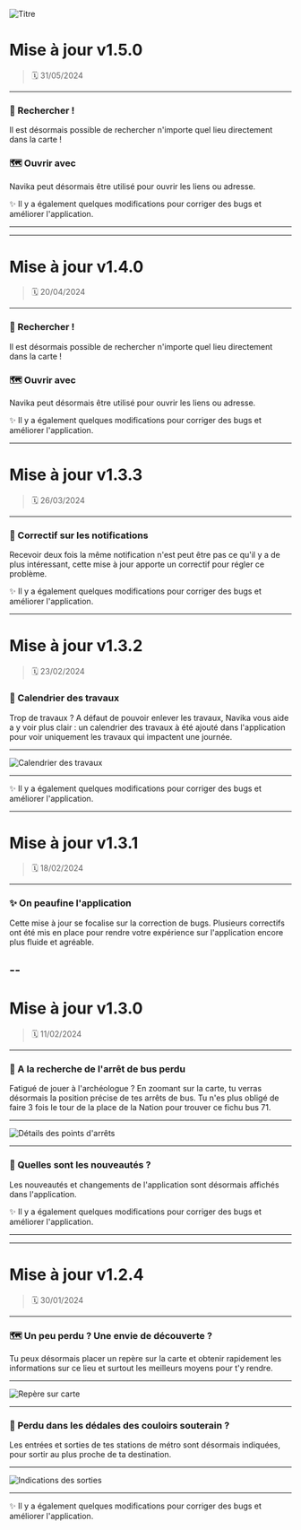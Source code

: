 ![Titre](https://navika.hackernwar.com/changelog/title.png "Titre")

# Mise à jour v1.5.0
> 🗓️ 31/05/2024 

---

### 🔎 Rechercher !
Il est désormais possible de rechercher n'importe quel lieu directement dans la carte !

### 🗺️ Ouvrir avec
Navika peut désormais être utilisé pour ouvrir les liens ou adresse. 

✨ Il y a également quelques modifications pour corriger des bugs et améliorer l'application.

---
---
# Mise à jour v1.4.0
> 🗓️ 20/04/2024 

---

### 🔎 Rechercher !
Il est désormais possible de rechercher n'importe quel lieu directement dans la carte !

### 🗺️ Ouvrir avec
Navika peut désormais être utilisé pour ouvrir les liens ou adresse. 

✨ Il y a également quelques modifications pour corriger des bugs et améliorer l'application.

---

# Mise à jour v1.3.3
> 🗓️ 26/03/2024 

---

### 🔔 Correctif sur les notifications
Recevoir deux fois la même notification n'est peut être pas ce qu'il y a de plus intéressant, cette mise à jour apporte un correctif pour régler ce problème.

✨ Il y a également quelques modifications pour corriger des bugs et améliorer l'application.

---

# Mise à jour v1.3.2
> 🗓️ 23/02/2024 

### 🚧 Calendrier des travaux
Trop de travaux ? A défaut de pouvoir enlever les travaux, Navika vous aide a y voir plus clair : un calendrier des travaux à été ajouté dans l'application pour voir uniquement les travaux qui impactent une journée.

---

![Calendrier des travaux](https://media.discordapp.net/attachments/788059429467455503/1221151144445743125/Screenshot_20240323-183801.png?ex=661188a0&is=65ff13a0&hm=be362ea05c60590280bee4873ba7cc0371dd255010addc2811cf5a2290aa8a7a&=&format=webp&quality=lossless&width=338&height=670 "Calendrier des travaux")

---

✨ Il y a également quelques modifications pour corriger des bugs et améliorer l'application.

---

# Mise à jour v1.3.1
> 🗓️ 18/02/2024 

---

### ✨ On peaufine l'application
Cette mise à jour se focalise sur la correction de bugs. Plusieurs correctifs ont été mis en place pour rendre votre expérience sur l'application encore plus fluide et agréable.

--
---

# Mise à jour v1.3.0
> 🗓️ 11/02/2024 

---

### 🧭 A la recherche de l'arrêt de bus perdu 
Fatigué de jouer à l'archéologue ? En zoomant sur la carte, tu verras désormais la position précise de tes arrêts de bus. Tu n'es plus obligé de faire 3 fois le tour de la place de la Nation pour trouver ce fichu bus 71. 

---

![Détails des points d'arrêts](https://media.discordapp.net/attachments/788059429467455503/1221151144005468190/Screenshot_20240323-183605.png?ex=661188a0&is=65ff13a0&hm=58c43a47c670a6955ee6124a3de39698561732c1bd29b24bccdfedccb5659de2&=&format=webp&quality=lossless&width=343&height=671 "Détails des points d'arrêts")

---

### 🎉 Quelles sont les nouveautés ?
Les nouveautés et changements de l'application sont désormais affichés dans l'application.

✨ Il y a également quelques modifications pour corriger des bugs et améliorer l'application.

---
---
   
# Mise à jour v1.2.4

> 🗓️ 30/01/2024
---

### 🗺️ Un peu perdu ? Une envie de découverte ?
Tu peux désormais placer un repère sur la carte et obtenir rapidement les informations sur ce lieu et surtout les meilleurs moyens pour t'y rendre.

---

![Repère sur carte](https://app.navika.hackernwar.com/changelog/point.png "Repère sur carte")

---

### 🚶 Perdu dans les dédales des couloirs souterain ? 
Les entrées et sorties de tes stations de métro sont désormais indiquées, pour sortir au plus proche de ta destination.

---

![Indications des sorties](https://app.navika.hackernwar.com/changelog/exit.png "Indications des sorties")

---

✨ Il y a également quelques modifications pour corriger des bugs et améliorer l'application.
